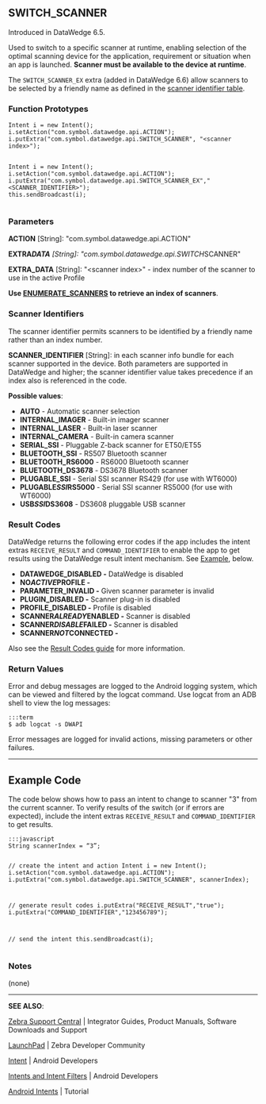 <h2 id="switch_scanner">SWITCH_SCANNER</h2>
<p>Introduced in DataWedge 6.5. </p>
<p>Used to switch to a specific scanner at runtime, enabling selection of the optimal scanning device for the application, requirement or situation when an app is launched. <strong>Scanner must be available to the device at runtime</strong>. </p>
<p>The <code>SWITCH_SCANNER_EX</code> extra (added in DataWedge 6.6) allow scanners to be selected by a friendly name as defined in the <a href="#scanneridentifiers">scanner identifier table</a>.  </p>
<h3 id="functionprototypes">Function Prototypes</h3>
<pre><code>Intent i = new Intent();
i.setAction("com.symbol.datawedge.api.ACTION");
i.putExtra("com.symbol.datawedge.api.SWITCH_SCANNER", "&lt;scanner index&gt;");


Intent i = new Intent();
i.setAction("com.symbol.datawedge.api.ACTION");
i.putExtra("com.symbol.datawedge.api.SWITCH_SCANNER_EX","&lt;SCANNER_IDENTIFIER&gt;");
this.sendBroadcast(i);
</code></pre>
<h3 id="parameters">Parameters</h3>
<p><strong>ACTION</strong> [String]: "com.symbol.datawedge.api.ACTION"</p>
<p><strong>EXTRA<em>DATA</strong> [String]: "com.symbol.datawedge.api.SWITCH</em>SCANNER"</p>
<p><strong>EXTRA_DATA</strong> [String]: "&lt;scanner index&gt;" -  index number of the scanner to use in the active Profile</p>
<p><strong>Use <a href="../enumeratescanners">ENUMERATE_SCANNERS</a> to retrieve an index of scanners</strong>. </p>
<h3 id="scanneridentifiers">Scanner Identifiers</h3>
<p>The scanner identifier permits scanners to be identified by a friendly name rather than an index number. </p>
<p><strong>SCANNER_IDENTIFIER</strong> [String]: in each scanner info bundle for each scanner supported in the device. Both parameters are supported in DataWedge and higher; the scanner identifier value takes precedence if an index also is referenced in the code.  </p>
<p><strong>Possible values</strong>:</p>
<ul>
<li><strong>AUTO</strong> - Automatic scanner selection</li>
<li><strong>INTERNAL_IMAGER</strong> - Built-in imager scanner</li>
<li><strong>INTERNAL_LASER</strong> - Built-in laser scanner</li>
<li><strong>INTERNAL_CAMERA</strong> - Built-in camera scanner</li>
<li><strong>SERIAL_SSI</strong> - Pluggable Z-back scanner for ET50/ET55 </li>
<li><strong>BLUETOOTH_SSI</strong> - RS507 Bluetooth scanner</li>
<li><strong>BLUETOOTH_RS6000</strong> - RS6000 Bluetooth scanner</li>
<li><strong>BLUETOOTH_DS3678</strong> - DS3678 Bluetooth scanner</li>
<li><strong>PLUGABLE_SSI</strong> - Serial SSI scanner RS429 (for use with WT6000)</li>
<li><strong>PLUGABLE<em>SSI</em>RS5000</strong> - Serial SSI scanner RS5000 (for use with WT6000)</li>
<li><strong>USB<em>SSI</em>DS3608</strong> - DS3608 pluggable USB scanner</li>
</ul>
<h3 id="resultcodes">Result Codes</h3>
<p>DataWedge returns the following error codes if the app includes the intent extras <code>RECEIVE_RESULT</code> and <code>COMMAND_IDENTIFIER</code> to enable the app to get results using the DataWedge result intent mechanism. See <a href="#examplecode">Example</a>, below. </p>
<ul>
<li><strong>DATAWEDGE_DISABLED -</strong> DataWedge is disabled</li>
<li><strong>NO<em>ACTIVE</em>PROFILE -</strong> </li>
<li><strong>PARAMETER_INVALID -</strong> Given scanner parameter is invalid</li>
<li><strong>PLUGIN_DISABLED -</strong> Scanner plug-in is disabled</li>
<li><strong>PROFILE_DISABLED -</strong> Profile is disabled</li>
<li><strong>SCANNER<em>ALREADY</em>ENABLED -</strong> Scanner is disabled</li>
<li><strong>SCANNER<em>DISABLE</em>FAILED -</strong> Scanner is disabled</li>
<li><strong>SCANNER<em>NOT</em>CONNECTED -</strong></li>
</ul>
<p>Also see the <a href="../resultinfo">Result Codes guide</a> for more information.  </p>
<h3 id="returnvalues">Return Values</h3>
<p>Error and debug messages are logged to the Android logging system, which can be viewed and filtered by the logcat command. Use logcat from an ADB shell to view the log messages:</p>
<pre><code>:::term
$ adb logcat -s DWAPI
</code></pre>
<p>Error messages are logged for invalid actions, missing parameters or other failures.</p>
<hr />
<h2 id="examplecode">Example Code</h2>
<p>The code below shows how to pass an intent to change to scanner "3" from the current scanner. To verify results of the switch (or if errors are expected), include the intent extras <code>RECEIVE_RESULT</code> and <code>COMMAND_IDENTIFIER</code> to get results.</p>
<pre><code>:::javascript
String scannerIndex = “3”;

// create the intent and action
    Intent i = new Intent();
    i.setAction("com.symbol.datawedge.api.ACTION");
    i.putExtra("com.symbol.datawedge.api.SWITCH_SCANNER", scannerIndex);

// generate result codes
    i.putExtra("RECEIVE_RESULT","true");
    i.putExtra("COMMAND_IDENTIFIER","123456789");

// send the intent
    this.sendBroadcast(i); 
</code></pre>
<h3 id="notes">Notes</h3>
<p>(none)</p>
<hr />
<p><strong>SEE ALSO</strong>:</p>
<p><a href="https://www.zebra.com/us/en/support-downloads.html">Zebra Support Central</a> | Integrator Guides, Product Manuals, Software Downloads and Support</p>
<p><a href="https://developer.zebra.com/welcome">LaunchPad</a> | Zebra Developer Community</p>
<p><a href="https://developer.android.com/reference/android/content/Intent.html">Intent</a> | Android Developers</p>
<p><a href="http://developer.android.com/guide/components/intents-filters.html">Intents and Intent Filters</a> | Android Developers</p>
<p><a href="http://www.vogella.com/tutorials/AndroidIntent/article.html">Android Intents</a> | Tutorial</p>